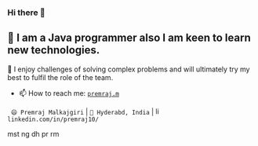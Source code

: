 ### Hi there 👋


<!--
**premraj10/premraj10** is a ✨ _special_ ✨ repository because its `README.md` (this file) appears on your GitHub profile.

Here are some ideas to get you started:

- 🔭 I’m working on #1 Software Company in India
- 🌱 I’m currently learning Cloud
- 👯 I’m looking to collaborate on ...
- 🤔 I’m looking for help with ...
- 💬 Ask me about ...
- 📫 How to reach me: ...
- 😄 Pronouns: ...
- ⚡ Fun fact: ...
-->

## 🔭 I am a Java programmer also I am keen to learn new technologies. 
🌱 I enjoy challenges of solving complex problems and will ultimately try my best to fulfil the role of the team. 


- 📫 How to reach me: <a href="mailto:premraj.m@gmail.com">`premraj.m`</a>

` 😄 Premraj Malkajgiri` |  `🌱 Hyderabd, India` | <a href="https://www.linkedin.com/in/premraj10/" target="_blank"><img src="https://avatars3.githubusercontent.com/u/357098" width="15" height="15" alt="linkedin logo"/></a> `linkedin.com/in/premraj10/`

mst
ng
dh
pr
rm
